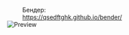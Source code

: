 &nbsp;&nbsp;&nbsp;&nbsp;&nbsp;&nbsp;&nbsp;&nbsp;&nbsp;Бендер: 
<br>
&nbsp;&nbsp;&nbsp;&nbsp;&nbsp;&nbsp;&nbsp;&nbsp;&nbsp;https://qsedftghk.github.io/bender/
<br>
![Preview](https://github.com/qsedftghk/bender/blob/master/bender.gif)
